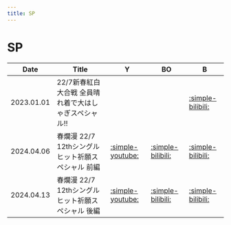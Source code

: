 ```yaml
---
title: SP
---
```


# SP
| Date | Title | Y | BO | B |
| ---| ---  | --- | --- | --- |
| 2023.01.01 | 22/7新春紅白大合戦 全員晴れ着で大はしゃぎスペシャル!! | | | [:simple-bilibili:](https://www.bilibili.com/video/BV1W8411A7DR/) |
| 2024.04.06 | 春爛漫 22/7 12thシングルヒット祈願スペシャル 前編 | [:simple-youtube:](https://www.youtube.com/watch?v=kXJhVMMN3tA) | [:simple-bilibili:](https://www.bilibili.com/video/BV1gT421i7Yg/) | [:simple-bilibili:](https://www.bilibili.com/video/BV1wH4y1T7ER/) |
| 2024.04.13 | 春爛漫 22/7 12thシングルヒット祈願スペシャル 後編 | [:simple-youtube:](https://www.youtube.com/watch?v=ce3pFoNimm0) | [:simple-bilibili:](https://www.bilibili.com/video/BV1cn4y197oe/) | [:simple-bilibili:](https://www.bilibili.com/video/BV1Em411U71w/) |

